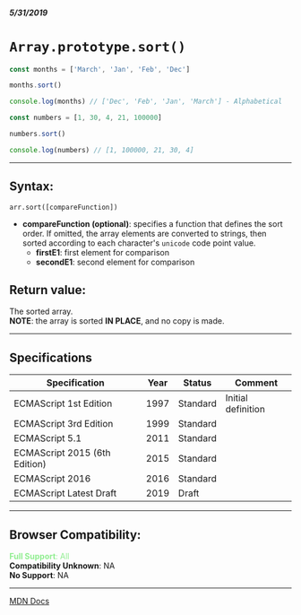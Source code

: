 ##### 5/31/2019
# `Array.prototype.sort()`

```js
const months = ['March', 'Jan', 'Feb', 'Dec']

months.sort()

console.log(months) // ['Dec', 'Feb', 'Jan', 'March'] - Alphabetical

const numbers = [1, 30, 4, 21, 100000]

numbers.sort()

console.log(numbers) // [1, 100000, 21, 30, 4]
```

---

## Syntax:
`arr.sort([compareFunction])`

* **compareFunction (optional)**: specifies a function that defines the sort order.  If omitted, the array elements are converted to strings, then sorted according to each character's `unicode` code point value.
  * **firstE1**: first element for comparison
  * **secondE1**: second element for comparison 

## Return value:
The sorted array.  
**NOTE**: the array is sorted **IN PLACE**, and no copy is made.

---

## Specifications
| Specification | Year | Status | Comment |
|---|---|---|---|
| ECMAScript 1st Edition | 1997 | Standard | Initial definition |
| ECMAScript 3rd Edition | 1999 | Standard |  |
| ECMAScript 5.1 | 2011 | Standard |  |
| ECMAScript 2015 (6th Edition) | 2015 | Standard |  |
| ECMAScript 2016 | 2016 | Standard |  |
| ECMAScript Latest Draft | 2019 | Draft |  |

---

## Browser Compatibility:
<span style="color: lightgreen">**Full Support**: All</span>  
**Compatibility Unknown**: NA  
**No Support**: NA

---

[MDN Docs](https://developer.mozilla.org/en-US/docs/Web/JavaScript/Reference/Global_Objects/Array/sort)
